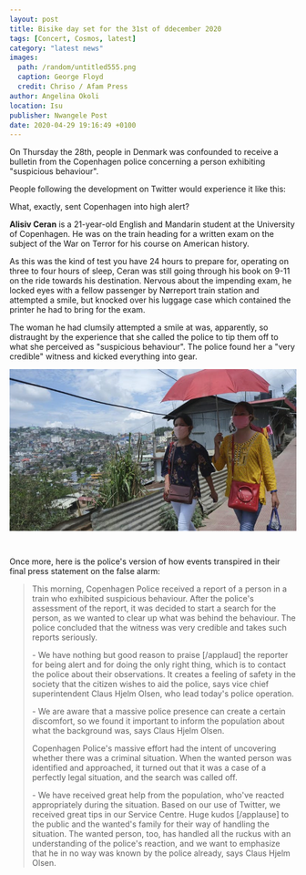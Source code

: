 ```yaml
---
layout: post
title: Bisike day set for the 31st of ddecember 2020
tags: [Concert, Cosmos, latest]
category: "latest news"
images:
  path: /random/untitled555.png
  caption: George Floyd
  credit: Chriso / Afam Press
author: Angelina Okoli
location: Isu
publisher: Nwangele Post
date: 2020-04-29 19:16:49 +0100
---
```


On Thursday the 28th, people in Denmark was confounded to receive a bulletin from the Copenhagen police concerning a person exhibiting "suspicious behaviour".

People following the development on Twitter would experience it like this:

What, exactly, sent Copenhagen into high alert?

**Alisiv Ceran** is a 21-year-old English and Mandarin student at the University of Copenhagen. He was on the train heading for a written exam on the subject of the War on Terror for his course on American history.

As this was the kind of test you have 24 hours to prepare for, operating on three to four hours of sleep, Ceran was still going through his book on 9-11 on the ride towards his destination. Nervous about the impending exam, he locked eyes with a fellow passenger by Nørreport train station and attempted a smile, but knocked over his luggage case which contained the printer he had to bring for the exam.

The woman he had clumsily attempted a smile at was, apparently, so distraught by the experience that she called the police to tip them off to what she perceived as "suspicious behaviour". The police found her a "very credible" witness and kicked everything into gear.



  <img src="/assets/images/uploads/random/untitled55.png" class="lazyload" alt="" style="margin-bottom: 2em;"/>


Once more, here is the police's version of how events transpired in their final press statement on the false alarm:

> This morning, Copenhagen Police received a report of a person in a train who exhibited suspicious behaviour. After the police's assessment of the report, it was decided to start a search for the person, as we wanted to clear up what was behind the behaviour. The police concluded that the witness was very credible and takes such reports seriously.
>
> \- We have nothing but good reason to praise [/applaud] the reporter for being alert and for doing the only right thing, which is to contact the police about their observations. It creates a feeling of safety in the society that the citizen wishes to aid the police, says vice chief superintendent Claus Hjelm Olsen, who lead today's police operation.
>
> \- We are aware that a massive police presence can create a certain discomfort, so we found it important to inform the population about what the background was, says Claus Hjelm Olsen.
>
> Copenhagen Police's massive effort had the intent of uncovering whether there was a criminal situation. When the wanted person was identified and approached, it turned out that it was a case of a perfectly legal situation, and the search was called off.
>
> \- We have received great help from the population, who've reacted appropriately during the situation. Based on our use of Twitter, we received great tips in our Service Centre. Huge kudos [/applause] to the public and the wanted's family for their way of handling the situation. The wanted person, too, has handled all the ruckus with an understanding of the police's reaction, and we want to emphasize that he in no way was known by the police already, says Claus Hjelm Olsen.


